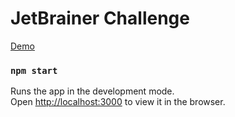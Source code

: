 # JetBrainer Challenge

[Demo](https://faustienf.github.io/jb-challenge)

### `npm start`

Runs the app in the development mode.\
Open [http://localhost:3000](http://localhost:3000) to view it in the browser.
